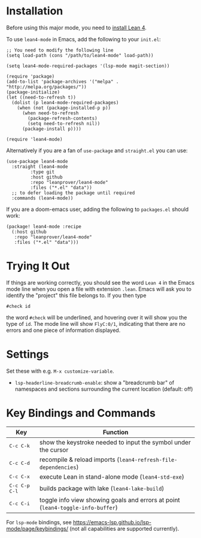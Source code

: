 Installation
============

Before using this major mode, you need to [install Lean 4](https://leanprover.github.io/lean4/doc/setup.html#basic-setup).

To use `lean4-mode` in Emacs, add the following to your `init.el`:
```
;; You need to modify the following line
(setq load-path (cons "/path/to/lean4-mode" load-path))

(setq lean4-mode-required-packages '(lsp-mode magit-section))

(require 'package)
(add-to-list 'package-archives '("melpa" . "http://melpa.org/packages/"))
(package-initialize)
(let ((need-to-refresh t))
  (dolist (p lean4-mode-required-packages)
    (when (not (package-installed-p p))
      (when need-to-refresh
        (package-refresh-contents)
        (setq need-to-refresh nil))
      (package-install p))))

(require 'lean4-mode)
```
Alternatively if you are a fan of `use-package` and `straight.el` you
can use:
```
(use-package lean4-mode
  :straight (lean4-mode
	     :type git
	     :host github
	     :repo "leanprover/lean4-mode"
	     :files ("*.el" "data"))
  ;; to defer loading the package until required
  :commands (lean4-mode))
```
If you are a doom-emacs user, adding the following to `packages.el` should work:
```
(package! lean4-mode :recipe
  (:host github
   :repo "leanprover/lean4-mode"
   :files ("*.el" "data")))
```

Trying It Out
=============

If things are working correctly, you should see the word ``Lean 4`` in the
Emacs mode line when you open a file with extension `.lean`. Emacs will ask you
to identify the "project" this file belongs to. If you then type
```lean
#check id
```
the word ``#check`` will be underlined, and hovering over it will show
you the type of ``id``. The mode line will show ``FlyC:0/1``, indicating
that there are no errors and one piece of information displayed.

Settings
========

Set these with e.g. `M-x customize-variable`.

* `lsp-headerline-breadcrumb-enable`: show a "breadcrumb bar" of namespaces and sections surrounding the current location (default: off)

Key Bindings and Commands
=========================

| Key                | Function                                                                        |
|--------------------|---------------------------------------------------------------------------------|
| <kbd>C-c C-k</kbd> | show the keystroke needed to input the symbol under the cursor                  |
| <kbd>C-c C-d</kbd> | recompile & reload imports (`lean4-refresh-file-dependencies`)                  |
| <kbd>C-c C-x</kbd> | execute Lean in stand-alone mode (`lean4-std-exe`)                              |
| <kbd>C-c C-p C-l</kbd> | builds package with lake (`lean4-lake-build`)                                   |
| <kbd>C-c C-i</kbd> | toggle info view showing goals and errors at point (`lean4-toggle-info-buffer`) |

For `lsp-mode` bindings, see https://emacs-lsp.github.io/lsp-mode/page/keybindings/ (not all capabilities are supported currently).
